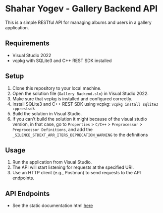 # Shahar Yogev - Gallery Backend API

This is a simple RESTful API for managing albums and users in a gallery application.

## Requirements

- Visual Studio 2022
- vcpkg with SQLite3 and C++ REST SDK installed

## Setup

1. Clone this repository to your local machine.
2. Open the solution file (`Gallery Backend.sln`) in Visual Studio 2022.
3. Make sure that vcpkg is installed and configured correctly.
4. Install SQLite3 and C++ REST SDK using vcpkg: `vcpkg install sqlite3 cpprestsdk`
5. Build the solution in Visual Studio.
6. If you can't build the solution it might because of the visual studio version, in that case, go to `Properties` > `C/C++` > `Preprocessor` > `Preprocessor Definitions`, and add the `_SILENCE_STDEXT_ARR_ITERS_DEPRECATION_WARNING` to the definitions

## Usage

1. Run the application from Visual Studio.
2. The API will start listening for requests at the specified URI.
3. Use an HTTP client (e.g., Postman) to send requests to the API endpoints.

## API Endpoints
- See the static documentation html [here](./documentation.html)